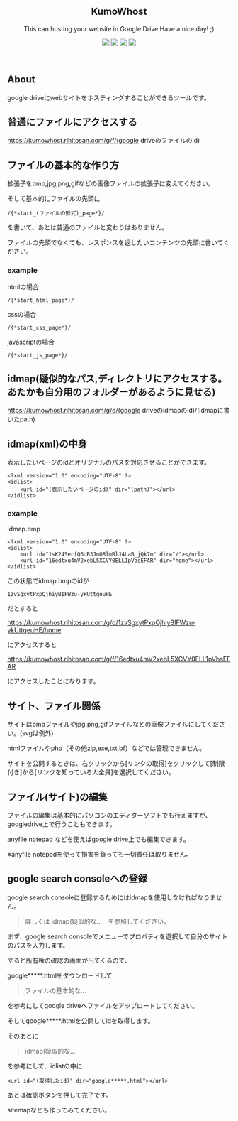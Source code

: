<p align="center">
            <h2 align="center">KumoWhost</h2>
            <p align="center">This can hosting your website in Google Drive.Have a nice day! ;)</p>
            <p align="center">
                <img src="http://img.shields.io/badge/license-MIT-blue.svg?style=flat">
                <img src="http://img.shields.io/badge/language-python-yellow.svg?style=flat">
                <img src="http://img.shields.io/badge/pull requests-welcome-green.svg?style=flat">
                <img src="http://img.shields.io/badge/issue-welcome-green.svg?style=flat">
            </p>
            <br>

## About

google driveにwebサイトをホスティングすることができるツールです。

## 普通にファイルにアクセスする
https://kumowhost.rihitosan.com/g/f/(google driveのファイルのid)

## ファイルの基本的な作り方

拡張子をbmp,jpg,png,gifなどの画像ファイルの拡張子に変えてください。

そして基本的にファイルの先頭に
```
/{*start_(ファイルの形式)_page*}/
```

を書いて、あとは普通のファイルと変わりはありません。

ファイルの先頭でなくても、レスポンスを返したいコンテンツの先頭に書いてください。

### example

htmlの場合
```
/{*start_html_page*}/
```

cssの場合
```
/{*start_css_page*}/
```

javascriptの場合
```
/{*start_js_page*}/
```


## idmap(疑似的なパス,ディレクトリにアクセスする。あたかも自分用のフォルダーがあるように見せる)
https://kumowhost.rihitosan.com/g/d/(google driveのidmapのid)/(idmapに書いたpath)



## idmap(xml)の中身

表示したいページのidとオリジナルのパスを対応させることができます。

```
<?xml version="1.0" encoding="UTF-8" ?>
<idlist>
    <url id="(表示したいページのid)" dir="(path)"></url>
</idlist>
```

### example


idmap.bmp

```
<?xml version="1.0" encoding="UTF-8" ?>
<idlist>
    <url id="1sK24SecfQ6UB3JnORlmRlJ4LaB_jQk7m" dir="/"></url>
    <url id="16edtxu4mV2xebL5XCVY0ELL1pVbsEFAR" dir="home"></url>
</idlist>
```

この状態でidmap.bmpのidが

```
1zvSgxytPxpQjhiyBIFWzu-ykUttgeuHE
```

だとすると

https://kumowhost.rihitosan.com/g/d/1zvSgxytPxpQjhiyBIFWzu-ykUttgeuHE/home

にアクセスすると

https://kumowhost.rihitosan.com/g/f/16edtxu4mV2xebL5XCVY0ELL1pVbsEFAR

にアクセスしたことになります。



## サイト、ファイル関係

サイトはbmpファイルやjpg,png,gifファイルなどの画像ファイルにしてください。(svgは例外)

htmlファイルやphp（その他zip,exe,txt,bf）などでは管理できません。

サイトを公開するときは、右クリックから[リンクの取得]をクリックして[制限付き]から[リンクを知っている人全員]を選択してください。


## ファイル(サイト)の編集

ファイルの編集は基本的にパソコンのエディターソフトでも行えますが、googledrive上で行うこともできます。

anyfile notepad などを使えばgoogle drive上でも編集できます。

※anyfile notepadを使って損害を負っても一切責任は取りません。



## google search consoleへの登録

google search consoleに登録するためにはidmapを使用しなければなりません。


> 詳しくは idmap(疑似的な...　を参照してください。


まず、google search consoleでメニューでプロパティを選択して自分のサイトのパスを入力します。

すると所有権の確認の画面が出てくるので、

google*****.htmlをダウンロードして


> ファイルの基本的な...


を参考にしてgoogle driveへファイルをアップロードしてください。

そしてgoogle*****.htmlを公開してidを取得します。


そのあとに
>  idmap(疑似的な...


を参考にして、idlistの中に
```
<url id="(取得したid)" dir="google*****.html"></url>
```

あとは確認ボタンを押して完了です。

sitemapなども作ってみてください。
